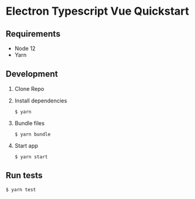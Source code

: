 # Electron Typescript Vue Quickstart

## Requirements

- Node 12
- Yarn

## Development

1. Clone Repo
2. Install dependencies

    ```
    $ yarn
    ```

3. Bundle files

    ```
    $ yarn bundle
    ```

4. Start app

    ```
    $ yarn start
    ```

## Run tests

```
$ yarn test
```